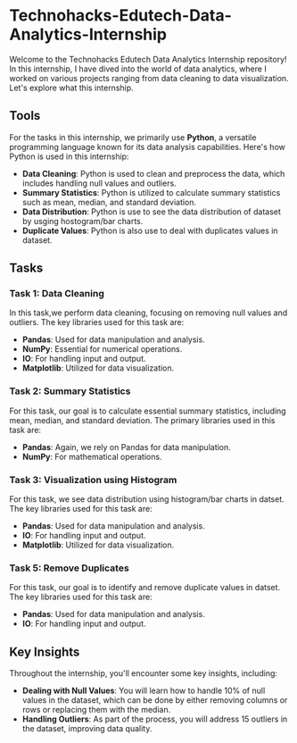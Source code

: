 
# Technohacks-Edutech-Data-Analytics-Internship

Welcome to the Technohacks Edutech Data Analytics Internship repository! In this internship, I have dived into the world of data analytics, where I worked on various projects ranging from data cleaning to data visualization. Let's explore what this internship.

## Tools

For the tasks in this internship, we primarily use **Python**, a versatile programming language known for its data analysis capabilities. Here's how Python is used in this internship:

- **Data Cleaning**: Python is used to clean and preprocess the data, which includes handling null values and outliers.
- **Summary Statistics**: Python is utilized to calculate summary statistics such as mean, median, and standard deviation.
- **Data Distribution**: Python is use to see the data distribution of dataset by usging hostogram/bar charts.
- **Duplicate Values**: Python is also use to deal with duplicates values in dataset.

## Tasks

### Task 1: Data Cleaning
In this task,we perform data cleaning, focusing on removing null values and outliers. The key libraries used for this task are:
- **Pandas**: Used for data manipulation and analysis.
- **NumPy**: Essential for numerical operations.
- **IO**: For handling input and output.
- **Matplotlib**: Utilized for data visualization.

### Task 2: Summary Statistics
For this task, our goal is to calculate essential summary statistics, including mean, median, and standard deviation. The primary libraries used in this task are:
- **Pandas**: Again, we rely on Pandas for data manipulation.
- **NumPy**: For mathematical operations.

### Task 3: Visualization using Histogram
For this task, we see data distribution using histogram/bar charts in datset. The key libraries used for this task are:
- **Pandas**: Used for data manipulation and analysis.
- **IO**: For handling input and output.
- **Matplotlib**: Utilized for data visualization.


### Task 5: Remove Duplicates
For this task, our goal is to identify and remove duplicate values in datset. The key libraries used for this task are:
- **Pandas**: Used for data manipulation and analysis.
- **IO**: For handling input and output.

  
## Key Insights

Throughout the internship, you'll encounter some key insights, including:
- **Dealing with Null Values**: You will learn how to handle 10% of null values in the dataset, which can be done by either removing columns or rows or replacing them with the median.
- **Handling Outliers**: As part of the process, you will address 15 outliers in the dataset, improving data quality.

